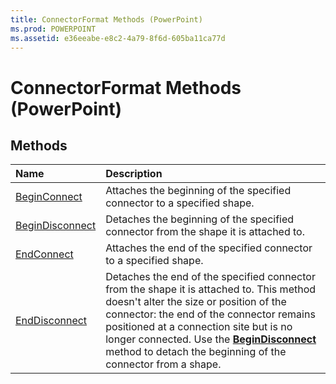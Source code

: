 ```yaml
---
title: ConnectorFormat Methods (PowerPoint)
ms.prod: POWERPOINT
ms.assetid: e36eeabe-e8c2-4a79-8f6d-605ba11ca77d
---
```



# ConnectorFormat Methods (PowerPoint)

## Methods



|**Name**|**Description**|
|:-----|:-----|
|[BeginConnect](connectorformat-beginconnect-method-powerpoint.md)|Attaches the beginning of the specified connector to a specified shape. |
|[BeginDisconnect](connectorformat-begindisconnect-method-powerpoint.md)|Detaches the beginning of the specified connector from the shape it is attached to. |
|[EndConnect](connectorformat-endconnect-method-powerpoint.md)|Attaches the end of the specified connector to a specified shape. |
|[EndDisconnect](connectorformat-enddisconnect-method-powerpoint.md)|Detaches the end of the specified connector from the shape it is attached to. This method doesn't alter the size or position of the connector: the end of the connector remains positioned at a connection site but is no longer connected. Use the  **[BeginDisconnect](connectorformat-begindisconnect-method-powerpoint.md)** method to detach the beginning of the connector from a shape.|

